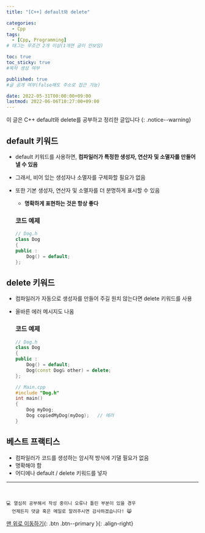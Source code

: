 ```yaml
---
title: "[C++] default와 delete" 

categories:
  - Cpp
tags:
  - [Cpp, Programming]
# 태그는 무조건 2개 이상(1개면 글이 안보임)

toc: true
toc_sticky: true
#목차 생성 여부

published: true
#글 공개 여부(false해도 주소로 접근 가능)

date: 2022-05-31T00:00:00+09:00
lastmod: 2022-06-06T10:27:00+09:00
---
```


<!-- description : 25자에서 160자 사이 -->
이 글은 C++ default와 delete를 공부하고 정리한 글입니다
{: .notice--warning}

## default 키워드
- default 키워드를 사용하면, **컴파일러가 특정한 생성자, 연산자 및 소멸자를 만들어 낼 수 있음**
- 그래서, 비어 있는 생성자나 소멸자를 구체화할 필요가 없음
- 또한 기본 생성자, 연산자 및 소멸자를 더 분명하게 표시할 수 있음
  - **명확하게 표현하는 것은 항상 좋다**

  ### 코드 예제
  ```cpp
  // Dog.h
  class Dog
  {
  public :
      Dog() = default;
  };
  ```

## delete 키워드
- 컴파일러가 자동으로 생성자를 만들어 주길 원치 않는다면 delete 키워드를 사용
- 올바른 에러 메시지도 나옴

  ### 코드 예제
  ```cpp
  // Dog.h
  class Dog
  {
  public :
      Dog() = default;
      Dog(const Dog& other) = delete;
  };

  // Main.cpp
  #include "Dog.h"
  int main()
  {
      Dog myDog;
      Dog copiedMyDog(myDog);   // 에러
  }
  ```


## 베스트 프랙티스
- 컴파일러가 코드를 생성하는 암시적 방식에 기댈 필요가 없음
- 명확해야 함
- 어디에나 default / delete 키워드를 넣자

***
<br>

    💻 열심히 공부해서 작성 중이니 오류나 틀린 부분이 있을 경우 
      언제든지 댓글 혹은 메일로 알려주시면 감사하겠습니다! 😸


[맨 위로 이동하기](#){: .btn .btn--primary }{: .align-right}